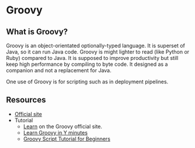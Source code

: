 # Groovy

## What is Groovy?

Groovy is an object-orientated optionally-typed language. It is superset of Java, so it can run Java code. Groovy is might lighter to read (like Python or Ruby) compared to Java. It is supposed to improve productivity but still keep high performance by compiling to byte code. It designed as a companion and not a replacement for Java.

One use of Groovy is for scripting such as in deployment pipelines.

## Resources

- [Official site](https://groovy-lang.org/index.html)
- Tutorial
    - [Learn](https://groovy-lang.org/learn.html) on the Groovy official site.
    - [Learn Groovy in Y minutes](https://learnxinyminutes.com/docs/groovy/)
    - [Groovy Script Tutorial for Beginners](https://www.guru99.com/groovy-tutorial.html)
